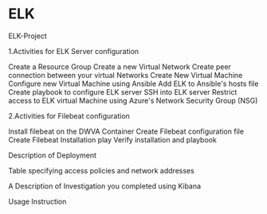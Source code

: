 # ELK
ELK-Project

1.Activities for ELK Server configuration

Create a Resource Group
Create a new Virtual Network
Create peer connection between your virtual Networks
Create New Virtual Machine
Configure new Virtual Machine using Ansible
Add ELK to Ansible's hosts file
Create playbook to configure ELK server
SSH into ELK server
Restrict access to ELK virtual Machine using Azure's Network Security Group (NSG)

2.Activities for Filebeat configuration

Install filebeat on the DWVA Container
Create Filebeat configuration file
Create Filebeat Installation play
Verify installation and playbook




Description of Deployment



Table specifying access policies and network addresses




A Description of Investigation you completed using Kibana




Usage Instruction





